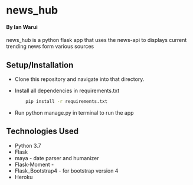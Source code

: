 # news_hub

#### By Ian Warui
news_hub is a python flask app that uses the news-api to displays current trending news form various sources

## Setup/Installation
* Clone this repository and navigate into that directory.
* Install all dependencies in requirements.txt

    ```bash
        pip install -r requirements.txt
    ```
* Run python manage.py in terminal to run the app

## Technologies Used
+ Python 3.7
+ Flask
+ maya - date parser and humanizer
+ Flask-Moment - 
+ Flask_Bootstrap4 - for bootstrap version 4
+ Heroku 

## 
  
